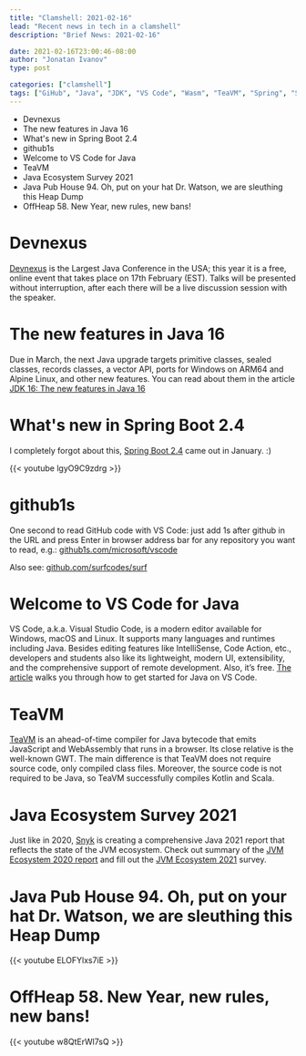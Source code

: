 ```yaml
---
title: "Clamshell: 2021-02-16"
lead: "Recent news in tech in a clamshell"
description: "Brief News: 2021-02-16"

date: 2021-02-16T23:00:46-08:00
author: "Jonatan Ivanov"
type: post

categories: ["clamshell"]
tags: ["GiHub", "Java", "JDK", "VS Code", "Wasm", "TeaVM", "Spring", "Spring Boot"]
---
```


- Devnexus
- The new features in Java 16
- What's new in Spring Boot 2.4
- github1s
- Welcome to VS Code for Java
- TeaVM
- Java Ecosystem Survey 2021
- Java Pub House 94. Oh, put on your hat Dr. Watson, we are sleuthing this Heap Dump
- OffHeap 58. New Year, new rules, new bans!
<!--more-->

# Devnexus
[Devnexus](https://devnexus.com/) is the Largest Java Conference in the USA; this year it is a free, online event that takes place on 17th February (EST). Talks will be presented without interruption, after each there will be a live discussion session with the speaker.

# The new features in Java 16
Due in March, the next Java upgrade targets primitive classes, sealed classes, records classes, a vector API, ports for Windows on ARM64 and Alpine Linux, and other new features. You can read about them in the article [JDK 16: The new features in Java 16
](https://www.infoworld.com/article/3569150/jdk-16-the-new-features-in-java-16.html)

# What's new in Spring Boot 2.4
I completely forgot about this, [Spring Boot 2.4](https://spring.io/blog/2021/01/17/what-s-new-in-spring-boot-2-4) came out in January. :)

{{< youtube lgyO9C9zdrg >}}
<br>

# github1s
One second to read GitHub code with VS Code: just add 1s after github in the URL and press Enter in browser address bar for any repository you want to read, e.g.: [github1s.com/microsoft/vscode](https://github1s.com/microsoft/vscode)

Also see: [github.com/surfcodes/surf](https://github.com/surfcodes/surf)

# Welcome to VS Code for Java
VS Code, a.k.a. Visual Studio Code, is a modern editor available for Windows, macOS and Linux. It supports many languages and runtimes including Java. Besides editing features like IntelliSense, Code Action, etc., developers and students also like its lightweight, modern UI, extensibility, and the comprehensive support of remote development. Also, it’s free. [The article](https://foojay.io/today/welcome-to-vs-code-for-java/) walks you through how to get started for Java on VS Code.

# TeaVM
[TeaVM](http://teavm.org/) is an ahead-of-time compiler for Java bytecode that emits JavaScript and WebAssembly that runs in a browser. Its close relative is the well-known GWT. The main difference is that TeaVM does not require source code, only compiled class files. Moreover, the source code is not required to be Java, so TeaVM successfully compiles Kotlin and Scala.

# Java Ecosystem Survey 2021
Just like in 2020, [Snyk](https://snyk.io/) is creating a comprehensive Java 2021 report that reflects the state of the JVM ecosystem.
Check out summary of the [JVM Ecosystem 2020 report](https://snyk.io/blog/jvm-ecosystem-report-2020) and fill out the [JVM Ecosystem 2021](https://snykteam.typeform.com/to/ZHuh7NzJ) survey.

# Java Pub House 94. Oh, put on your hat Dr. Watson, we are sleuthing this Heap Dump
{{< youtube ELOFYlxs7iE >}}
<br>

# OffHeap 58. New Year, new rules, new bans!
{{< youtube w8QtErWl7sQ >}}
<br>
